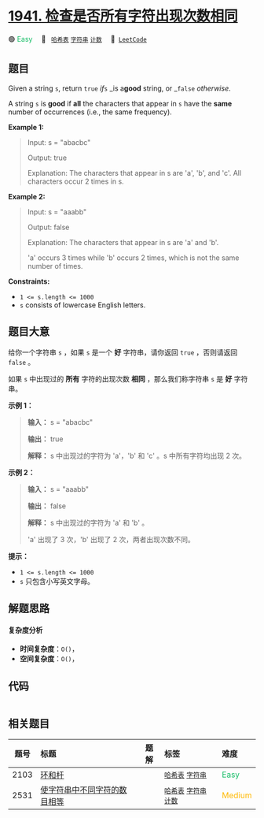 # [1941. 检查是否所有字符出现次数相同](https://leetcode.com/problems/check-if-all-characters-have-equal-number-of-occurrences)

🟢 <font color=#15bd66>Easy</font>&emsp; 🔖&ensp; [`哈希表`](/tag/hash-table.md) [`字符串`](/tag/string.md) [`计数`](/tag/counting.md)&emsp; 🔗&ensp;[`LeetCode`](https://leetcode.com/problems/check-if-all-characters-have-equal-number-of-occurrences)

## 题目

Given a string `s`, return `true` _if_`s` _is a**good** string, or _`false`
_otherwise_.

A string `s` is **good** if **all** the characters that appear in `s` have the
**same** number of occurrences (i.e., the same frequency).



**Example 1:**

> Input: s = "abacbc"
> 
> Output: true
> 
> Explanation: The characters that appear in s are 'a', 'b', and 'c'. All characters occur 2 times in s.

**Example 2:**

> Input: s = "aaabb"
> 
> Output: false
> 
> Explanation: The characters that appear in s are 'a' and 'b'.
> 
> 'a' occurs 3 times while 'b' occurs 2 times, which is not the same number of times.

**Constraints:**

  * `1 <= s.length <= 1000`
  * `s` consists of lowercase English letters.


## 题目大意

给你一个字符串 `s` ，如果 `s` 是一个 **好** 字符串，请你返回 `true` ，否则请返回 `false` 。

如果 `s` 中出现过的 **所有** 字符的出现次数 **相同** ，那么我们称字符串 `s` 是 **好** 字符串。

**示例 1：**

> 
> 
> 
> 
> 
> **输入：** s = "abacbc"
> 
> **输出：** true
> 
> **解释：** s 中出现过的字符为 'a'，'b' 和 'c' 。s 中所有字符均出现 2 次。
> 
> 

**示例 2：**

> 
> 
> 
> 
> 
> **输入：** s = "aaabb"
> 
> **输出：** false
> 
> **解释：** s 中出现过的字符为 'a' 和 'b' 。
> 
> 'a' 出现了 3 次，'b' 出现了 2 次，两者出现次数不同。
> 
> 

**提示：**

  * `1 <= s.length <= 1000`
  * `s` 只包含小写英文字母。


## 解题思路

#### 复杂度分析

- **时间复杂度**：`O()`，
- **空间复杂度**：`O()`，

## 代码

```javascript

```

## 相关题目

<!-- prettier-ignore -->
| 题号 | 标题 | 题解 | 标签 | 难度 |
| :------: | :------ | :------: | :------ | :------ |
| 2103 | [环和杆](https://leetcode.com/problems/rings-and-rods) |  |  [`哈希表`](/tag/hash-table.md) [`字符串`](/tag/string.md) | <font color=#15bd66>Easy</font> |
| 2531 | [使字符串中不同字符的数目相等](https://leetcode.com/problems/make-number-of-distinct-characters-equal) |  |  [`哈希表`](/tag/hash-table.md) [`字符串`](/tag/string.md) [`计数`](/tag/counting.md) | <font color=#ffb800>Medium</font> |